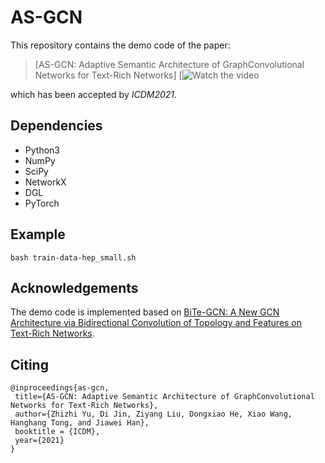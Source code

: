 # AS-GCN
This repository contains the demo code of the paper:
>[AS-GCN: Adaptive Semantic Architecture of GraphConvolutional Networks for Text-Rich Networks]
>[![Watch the video](https://www.youtube.com/watch?v=fUyTKaU6zRc)

which has been accepted by *ICDM2021*.
## Dependencies
* Python3
* NumPy
* SciPy
* NetworkX
* DGL
* PyTorch

## Example
`bash train-data-hep_small.sh`

## Acknowledgements
The demo code is implemented based on [BiTe-GCN: A New GCN Architecture via Bidirectional Convolution of Topology and Features on Text-Rich Networks](https://arxiv.org/pdf/2010.12157.pdf).

## Citing
    @inproceedings{as-gcn,
     title={AS-GCN: Adaptive Semantic Architecture of GraphConvolutional Networks for Text-Rich Networks},
     author={Zhizhi Yu, Di Jin, Ziyang Liu, Dongxiao He, Xiao Wang, Hanghang Tong, and Jiawei Han},
     booktitle = {ICDM},
     year={2021}
    }


